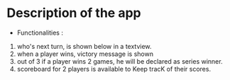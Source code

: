 # Description of the app

* Functionalities :
1. who's next turn, is shown below in a textview.
2. when a player wins, victory message is shown 
3. out of 3 if a player wins 2 games, he will be declared as series winner.
4. scoreboard for 2 players is available to Keep tracK of their scores.